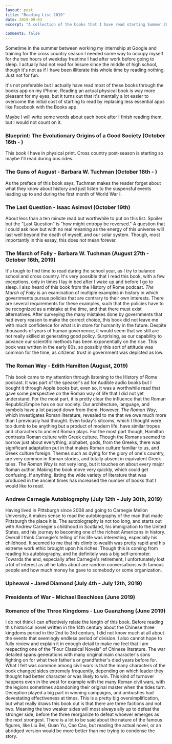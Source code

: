 ```yaml
---
layout: post
title: "Reading List 2019"
date: 2019-09-03
excerpt: "A collection of the books that I have read starting Summer 2019"

comments: false 
---
```


Sometime in the summer between working my internship at Google and training 
for the cross country season I needed some way to occupy myself for the two 
hours of weekday freetime I had after work before going to sleep. I 
actually had not read for leisure since the middle of high school, though 
it's not as if I have been illiterate this whole time by reading nothing. 
Just not for fun.

It's not preferable but I actually have read most of these books through
the books app on my iPhone. Reading an actual physical book is way more
pleasant for my eyes, but it turns out that it's mentally a lot easier
to overcome the initial cost of starting to read by replacing less
essential apps like Facebook with the Books app. 

Maybe I will write some words about each book after I finish reading them,
but I would not count on it. 

### Blueprint: The Evolutionary Origins of a Good Society (October 16th - )

This book I have in physical print. Cross country post-season is starting
so maybe I'll read during bus rides.

### The Guns of August - Barbara W. Tuchman (October 18th - )

As the preface of this book says, Tuchman makes the reader forget about 
what they know about history and just listen to the suspensful events leading 
up to and during the first month of World War I.

### The Last Question - Isaac Asimovi (October 19th)

About less than a ten minute read but worthwhile to put on this list. Spoiler
but the "Last Question" is "how might entropy be reversed." A question that
I could ask now but with no real meaning as the energy of this universe will
last well beyond the death of myself, and our solar system. Though, most 
importantly in this essay, this does not mean forever. 

### The March of Folly - Barbara W. Tuchman (August 27th - October 16th, 2019)

It's tough to find time to read during the school year, as I try to balance
school and cross country. It's very possible that I read this book, with
a few exceptions, only in times I lay in bed after I wake up and before
I go to sleep. I also heard of this book from the History of Rome 
podcast. *The March of Folly* is an examination of multiple examples
in history in which governments pursue policies that are contrary to their
own interests. There are several requirements for these examples, such
that the policies have to be recognized as a mistake at the time, and
that there must exist alternatives. After surveying the many mistakes done 
by governments that had every reason to make the correct choice, this
book did not leave me with much confidence for what is in store for 
humanity in the future. Despite thousands of years of human
governence, it would seem that we still are not really skilled at 
generating good policy. Surprising, as our capability to advance our
scientific methods has been exponentially on the rise. This book was
written in the early 80s, so possibly this sort of attitude was common
for the time, as citizens' trust in government was depicted as low.

### The Roman Way - Edith Hamilton (August, 2019)

This book came to my attention through listening to the History of
Rome podcast. It was part of the speaker's ad for Audible audio books
but I bought it through Apple books but, even so, it was a worthwhile 
read that gave some perspective on the Roman way of life that I did
not yet understand. For the most part, it is pretty clear the influence
that the Roman Republic/Empire has on our society. Our architecture, 
language, and symbols have a lot passed down from them. However, 
*The Roman Way*, which investigates Roman literature, revealed to me that we
owe much more than I previously had thought. Even today's sitcoms, which
I thought were too dumb to be anything but a product of modern life, have
similar tropes and characters to ancient Roman plays. For the most part
though, Hamilton contrasts Roman culture with Greek culture. Though
the Romans seemed to borrow just about everything, alphabet, gods, from 
the Greeks, there was significant adaptation put in that makes Roman
culture familiar to us, and Greek culture foreign. Themes such as dying
for the glory of one's country, are very common in Roman stories, and
totally absent in equivalent Greek tales. *The Roman Way* is not very
long, but it touches on about every major Roman author. Making the book
move very quickly, which could get confusing. If anything, listing
the wide variety of literature that was produced in the ancient times
has increased the number of books that I would like to read. 

### Andrew Carnegie Autobiography (July 12th - July 30th, 2019)

Having lived in Pittsburgh since 2008 and going to Carnegie Mellon
University, it makes sense to read the autobiography of the man that
made Pittsburgh the place it is. The autobiography is not too long, 
and starts out with Andrew Carnegie's childhood in Scotland, his 
immigration to the United States, and his journey to becoming one of 
the richest Americans in history. Overall I think Carnegie's telling 
of his life was interesting, especially his childhood. It seemed
to me that his climb to wealth was pretty rapid and his extreme work ethic 
brought upon his riches. Though this is coming from reading his 
autobiography, and he definitely was a big self-promoter. Towards the end, 
especially after Carnegie's retirement, I
unfortunately lost a lot of interest as all he talks about are random
conversations with famous people and how much money he gave to somebody or
some organization.  

### Upheaval - Jared Diamond (July 4th - July 12th, 2019)

### Presidents of War - Michael Beschloss (June 2019)

### Romance of the Three Kingdoms - Luo Guanzhong (June 2019)

I do not think I can effectively relate the length of this book. Before
reading this historical novel written in the 14th century about the
Chinese three kingdoms period in the 2nd to 3rd century, 
I did not know much at all about the events that seemingly endless
period of division. I also cannot hope to fully review and explain it
in enough detail to make me feel that I am respecting one of the "Four
Classical Novels" of Chinese literature. The war detailed spans generations
with many original main character's sons fighting on for what their
father's or grandfather's died years before for. What I felt was common
among civil wars is that the many characters of the book changed sides 
extremely frequently, depending on which leader they thought had better
character or was likely to win. This kind of turnover happens even in
the west for example with the many Roman civil wars, with the legions
sometimes abandoning their original master when the tides turn. Deception 
played a big part in winning campaigns, and ambushes had devestating effectiveness at times. This is a pretty big oversimplification, but what really 
draws this book out is that there are three factions and not two. Meaning 
the two weaker sides will most always ally up to defeat the stronger side,
before the three reorganize to defeat whoever emerges as the next 
strongest. There is a lot to be said about the nature of the famous figures,
like Liu Bei, Guan Yu, Cao Cao, but reading the actual novel, or an
abridged version would be more better than me trying to condense 
the story. 
